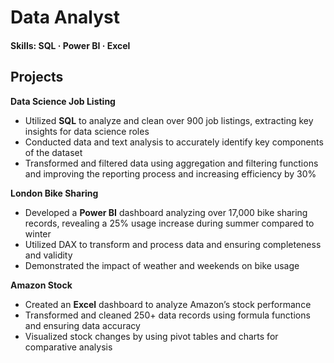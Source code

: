# Data Analyst

#### Skills: SQL · Power BI · Excel

## Projects

**Data Science Job Listing**
- Utilized **SQL** to analyze and clean over 900 job listings, extracting key insights for data science roles
- Conducted data and text analysis to accurately identify key components of the dataset
- Transformed and filtered data using aggregation and filtering functions and improving the reporting process and increasing efficiency by 30%

**London Bike Sharing**
- Developed a **Power BI** dashboard analyzing over 17,000 bike sharing records, revealing a 25% usage increase during summer compared to winter
- Utilized DAX to transform and process data and ensuring completeness and validity 
- Demonstrated the impact of weather and weekends on bike usage

**Amazon Stock**
- Created an **Excel** dashboard to analyze Amazon’s stock performance
- Transformed and cleaned 250+ data records using formula functions and ensuring data accuracy
- Visualized stock changes by using pivot tables and charts for comparative analysis
